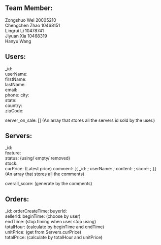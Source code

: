 ## Team Member:  
Zongshuo Wei  20005210  
Chengchen Zhao 10468151  
Lingrui Li 10478741  
Jiyuan Xia 10468319  
Hanyu Wang  

## Users:
_id:  
userName:  
firstName:  
lastName:  
email:  
phone: 
city:  
state:  
country:  
zipCode:  

server_on_sale: [] (An array that stores all the servers id sold by the user.)  

## Servers:
_id:  
feature:  
status:   (using/ empty/ removed)  
stock:  
curPrice:  (Latest price) 
comment: [{ _id: ;
            userName:  ;
            content:  ;
            score:  ;
}] (An array that stores all the comments)

overall_score:  (generate by the comments) 

## Orders:
_id: 
orderCreateTime: 
buyerId:  
sellerId: 
beginTime: (choose by user)  
endTime: (stop timing when user stop using)  
totalHour: (calculate by beginTime and endTime)  
unitPrice: (get from Servers.curPrice)  
totalPrice: (calculate by totalHour and unitPrice)  





